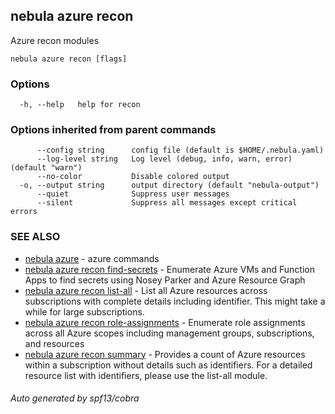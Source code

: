 ## nebula azure recon

Azure recon modules

```
nebula azure recon [flags]
```

### Options

```
  -h, --help   help for recon
```

### Options inherited from parent commands

```
      --config string      config file (default is $HOME/.nebula.yaml)
      --log-level string   Log level (debug, info, warn, error) (default "warn")
      --no-color           Disable colored output
  -o, --output string      output directory (default "nebula-output")
      --quiet              Suppress user messages
      --silent             Suppress all messages except critical errors
```

### SEE ALSO

* [nebula azure](nebula_azure.md)	 - azure commands
* [nebula azure recon find-secrets](nebula_azure_recon_find-secrets.md)	 - Enumerate Azure VMs and Function Apps to find secrets using Nosey Parker and Azure Resource Graph
* [nebula azure recon list-all](nebula_azure_recon_list-all.md)	 - List all Azure resources across subscriptions with complete details including identifier. This might take a while for large subscriptions.
* [nebula azure recon role-assignments](nebula_azure_recon_role-assignments.md)	 - Enumerate role assignments across all Azure scopes including management groups, subscriptions, and resources
* [nebula azure recon summary](nebula_azure_recon_summary.md)	 - Provides a count of Azure resources within a subscription without details such as identifiers. For a detailed resource list with identifiers, please use the list-all module.

###### Auto generated by spf13/cobra

